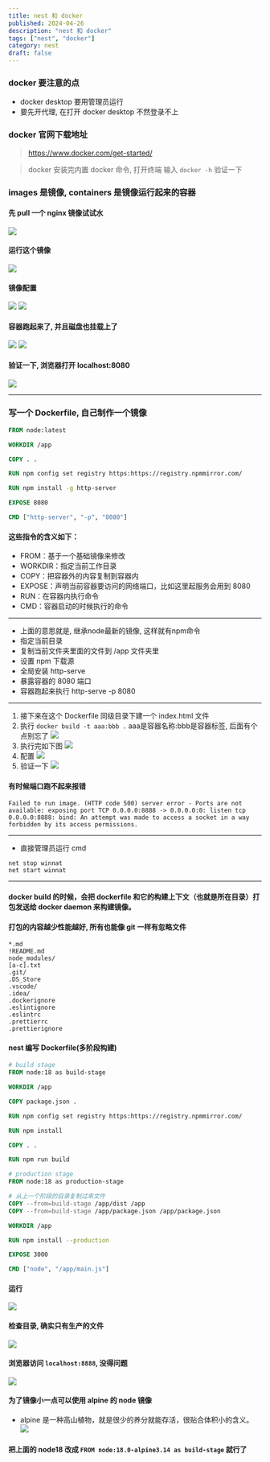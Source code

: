 ```yaml
---
title: nest 和 docker
published: 2024-04-26
description: "nest 和 docker"
tags: ["nest", "docker"]
category: nest
draft: false
---
```


### docker 要注意的点
- docker desktop 要用管理员运行
- 要先开代理, 在打开 docker desktop 不然登录不上

### docker 官网下载地址
> https://www.docker.com/get-started/

> docker 安装完内置 docker 命令, 打开终端 输入 `docker -h` 验证一下

### images 是镜像, containers 是镜像运行起来的容器

#### 先 pull 一个 nginx 镜像试试水
![](https://api.onedrive.com/v1.0/shares/s!AmRYeUQXQNkEqRBUkOvxap51JMZd/root/content)

#### 运行这个镜像
![](https://api.onedrive.com/v1.0/shares/s!AmRYeUQXQNkEqRFNtwmDvcWtOLS0/root/content)

#### 镜像配置
![](https://api.onedrive.com/v1.0/shares/s!AmRYeUQXQNkEqRKWOggokLLViDTn/root/content)
![](https://api.onedrive.com/v1.0/shares/s!AmRYeUQXQNkEqROEFw-ZRWPG0PHi/root/content)

#### 容器跑起来了, 并且磁盘也挂载上了
![](https://api.onedrive.com/v1.0/shares/s!AmRYeUQXQNkEqRRa6ene9mQJxitB/root/content)
![](https://api.onedrive.com/v1.0/shares/s!AmRYeUQXQNkEqRXrbrrYwbj1VlQp/root/content)

#### 验证一下, 浏览器打开 localhost:8080
![](https://api.onedrive.com/v1.0/shares/s!AmRYeUQXQNkEqRYe3q6fyqtSjF2R/root/content)

---------------------------------------------------

### 写一个 Dockerfile, 自己制作一个镜像
```dockerfile
FROM node:latest

WORKDIR /app

COPY . .

RUN npm config set registry https:https://registry.npmmirror.com/

RUN npm install -g http-server

EXPOSE 8080

CMD ["http-server", "-p", "8080"]
```

#### 这些指令的含义如下：
*   FROM：基于一个基础镜像来修改
*   WORKDIR：指定当前工作目录
*   COPY：把容器外的内容复制到容器内
*   EXPOSE：声明当前容器要访问的网络端口，比如这里起服务会用到 8080
*   RUN：在容器内执行命令
*   CMD：容器启动的时候执行的命令

-----------------------------------------------------
*  上面的意思就是, 继承node最新的镜像, 这样就有npm命令
*  指定当前目录
*  复制当前文件夹里面的文件到 /app 文件夹里
*  设置 npm 下载源
*  全局安装 http-serve
*  暴露容器的 8080 端口
*  容器跑起来执行 http-serve -p 8080
------------------------------------------------------

1. 接下来在这个 Dockerfile 同级目录下建一个 index.html 文件
2. 执行 `docker build -t aaa:bbb .` aaa是容器名称:bbb是容器标签, 后面有个点别忘了
   ![](https://api.onedrive.com/v1.0/shares/s!AmRYeUQXQNkEqRdxERtSt4iMR38w/root/content)
3. 执行完如下图
   ![](https://api.onedrive.com/v1.0/shares/s!AmRYeUQXQNkEqRjmHFOtqJ7hOXGT/root/content)
4. 配置
   ![](https://api.onedrive.com/v1.0/shares/s!AmRYeUQXQNkEqRkLN6nFGCPHi94M/root/content)
5. 验证一下
   ![](https://api.onedrive.com/v1.0/shares/s!AmRYeUQXQNkEqSC-_SurrarpzyF5/root/content)

#### 有时候端口跑不起来报错
`Failed to run image. (HTTP code 500) server error - Ports are not available: exposing port TCP 0.0.0.0:8888 -> 0.0.0.0:0: listen tcp 0.0.0.0:8888: bind: An attempt was made to access a socket in a way forbidden by its access permissions.`

-----------------------------
* 直接管理员运行 cmd
```shell
net stop winnat
net start winnat
```
-----------------------------

#### docker build 的时候，会把 dockerfile 和它的构建上下文（也就是所在目录）打包发送给 docker daemon 来构建镜像。
#### 打包的内容越少性能越好, 所有也能像 git 一样有忽略文件
```dockerignore
*.md
!README.md
node_modules/
[a-c].txt
.git/
.DS_Store
.vscode/
.idea/
.dockerignore
.eslintignore
.eslintrc
.prettierrc
.prettierignore
```

#### nest 编写 Dockerfile(多阶段构建)
```dockerfile
# build stage
FROM node:18 as build-stage

WORKDIR /app

COPY package.json .

RUN npm config set registry https:https://registry.npmmirror.com/

RUN npm install

COPY . .

RUN npm run build

# production stage
FROM node:18 as production-stage

# 从上一个阶段的目录复制过来文件
COPY --from=build-stage /app/dist /app
COPY --from=build-stage /app/package.json /app/package.json

WORKDIR /app

RUN npm install --production

EXPOSE 3000

CMD ["node", "/app/main.js"]
```

#### 运行
![](https://api.onedrive.com/v1.0/shares/s!AmRYeUQXQNkEqSGR2fvf_Mvpgrjs/root/content)
#### 检查目录, 确实只有生产的文件
![](https://api.onedrive.com/v1.0/shares/s!AmRYeUQXQNkEqSKZvlga7lYVBims/root/content)
#### 浏览器访问 `localhost:8888`, 没得问题
![](https://api.onedrive.com/v1.0/shares/s!AmRYeUQXQNkEqSNe3rLRKqQ5F519/root/content)

#### 为了镜像小一点可以使用 alpine 的 node 镜像
- alpine 是一种高山植物，就是很少的养分就能存活，很贴合体积小的含义。
  ![](https://api.onedrive.com/v1.0/shares/s!AmRYeUQXQNkEqSR7qbuIP_8UZMhV/root/content)

#### 把上面的 node18 改成 `FROM node:18.0-alpine3.14 as build-stage` 就行了

